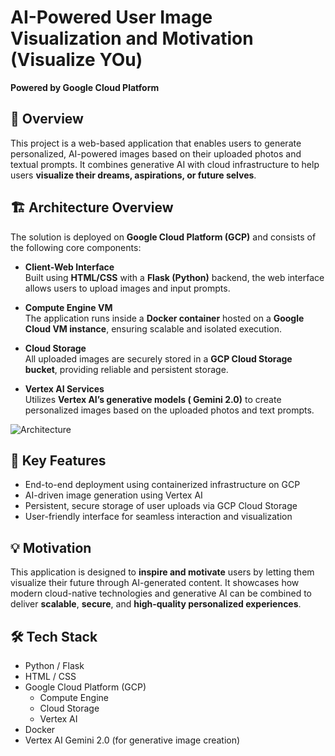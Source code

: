 # AI-Powered User Image Visualization and Motivation (Visualize YOu) 
**Powered by Google Cloud Platform**

## 🚀 Overview  
This project is a web-based application that enables users to generate personalized, AI-powered images based on their uploaded photos and textual prompts. It combines generative AI with cloud infrastructure to help users **visualize their dreams, aspirations, or future selves**.

## 🏗️ Architecture Overview  
The solution is deployed on **Google Cloud Platform (GCP)** and consists of the following core components:

- **Client-Web Interface**  
  Built using **HTML/CSS** with a **Flask (Python)** backend, the web interface allows users to upload images and input prompts.

- **Compute Engine VM**  
  The application runs inside a **Docker container** hosted on a **Google Cloud VM instance**, ensuring scalable and isolated execution.

- **Cloud Storage**  
  All uploaded images are securely stored in a **GCP Cloud Storage bucket**, providing reliable and persistent storage.

- **Vertex AI Services**  
  Utilizes **Vertex AI’s generative models ( Gemini 2.0)** to create personalized images based on the uploaded photos and text prompts.

![Architecture](path/to/image)

## 🌟 Key Features  
- End-to-end deployment using containerized infrastructure on GCP  
- AI-driven image generation using Vertex AI  
- Persistent, secure storage of user uploads via GCP Cloud Storage  
- User-friendly interface for seamless interaction and visualization

## 💡 Motivation  
This application is designed to **inspire and motivate** users by letting them visualize their future through AI-generated content. It showcases how modern cloud-native technologies and generative AI can be combined to deliver **scalable**, **secure**, and **high-quality personalized experiences**.

## 🛠️ Tech Stack  
- Python / Flask  
- HTML / CSS  
- Google Cloud Platform (GCP)  
  - Compute Engine  
  - Cloud Storage
  - Vertex AI
- Docker  
- Vertex AI Gemini 2.0 (for generative image creation)
